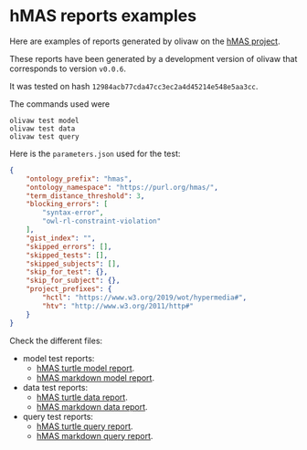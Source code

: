 # hMAS reports examples

Here are examples of reports generated by olivaw on the [hMAS project](https://github.com/HyperAgents/hmas).

These reports have been generated by a development version of olivaw that corresponds to version `v0.0.6`.

It was tested on hash `12984acb77cda47cc3ec2a4d45214e548e5aa3cc`.

The commands used were

```shell
olivaw test model
olivaw test data
olivaw test query
```

Here is the `parameters.json` used for the test:

```json
{
    "ontology_prefix": "hmas",
    "ontology_namespace": "https://purl.org/hmas/",
    "term_distance_threshold": 3,
    "blocking_errors": [
        "syntax-error",
        "owl-rl-constraint-violation"
    ],
    "gist_index": "",
    "skipped_errors": [],
    "skipped_tests": [],
    "skipped_subjects": [],
    "skip_for_test": {},
    "skip_for_subject": {},
    "project_prefixes": {
        "hctl": "https://www.w3.org/2019/wot/hypermedia#",
        "htv": "http://www.w3.org/2011/http#"
    }
}
```

Check the different files:

* model test reports:
    * [hMAS turtle model report](./model-test-manual-NicoRobertIn-2024-12-05T14-48-41.ttl).
    * [hMAS markdown model report](./model-test-manual-NicoRobertIn-2024-12-05T14-48-41.md).
* data test reports:
    * [hMAS turtle data report](./data-test-manual-NicoRobertIn-2024-12-05T14-49-03.ttl).
    * [hMAS markdown data report](./data-test-manual-NicoRobertIn-2024-12-05T14-49-03.md).
* query test reports:
    * [hMAS turtle query report](./query-test-manual-NicoRobertIn-2024-12-05T14-49-28.ttl).
    * [hMAS markdown query report](./query-test-manual-NicoRobertIn-2024-12-05T14-49-28.md).